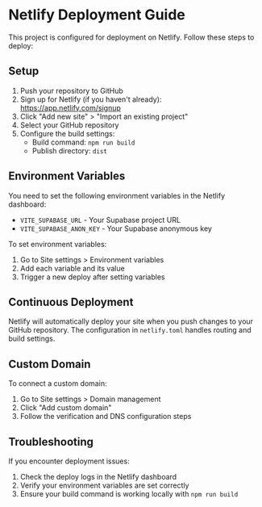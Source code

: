 # Netlify Deployment Guide

This project is configured for deployment on Netlify. Follow these steps to deploy:

## Setup

1. Push your repository to GitHub
2. Sign up for Netlify (if you haven't already): https://app.netlify.com/signup
3. Click "Add new site" > "Import an existing project"
4. Select your GitHub repository
5. Configure the build settings:
   - Build command: `npm run build`
   - Publish directory: `dist`

## Environment Variables

You need to set the following environment variables in the Netlify dashboard:

- `VITE_SUPABASE_URL` - Your Supabase project URL
- `VITE_SUPABASE_ANON_KEY` - Your Supabase anonymous key

To set environment variables:
1. Go to Site settings > Environment variables
2. Add each variable and its value
3. Trigger a new deploy after setting variables

## Continuous Deployment

Netlify will automatically deploy your site when you push changes to your GitHub repository. The configuration in `netlify.toml` handles routing and build settings.

## Custom Domain

To connect a custom domain:
1. Go to Site settings > Domain management
2. Click "Add custom domain"
3. Follow the verification and DNS configuration steps

## Troubleshooting

If you encounter deployment issues:
1. Check the deploy logs in the Netlify dashboard
2. Verify your environment variables are set correctly
3. Ensure your build command is working locally with `npm run build` 